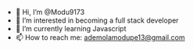 - 👋 Hi, I’m @Modu9173
- 👀 I’m interested in becoming a full stack developer
- 🌱 I’m currently learning Javascript
- 📫 How to reach me: ademolamodupe13@gmail.com

<!---
Modu9173/Modu9173 is a ✨ special ✨ repository because its `README.md` (this file) appears on your GitHub profile.
You can click the Preview link to take a look at your changes.
--->
